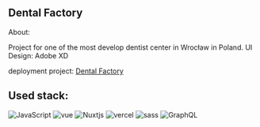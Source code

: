 ## Dental Factory

About:

Project for one of the most develop dentist center in Wrocław in Poland.
UI Design: Adobe XD

deployment project: [Dental Factory](https://www.dental-factory.pl)

## Used stack:

![JavaScript](https://img.shields.io/badge/javascript-%23323330.svg?style=for-the-badge&logo=javascript&logoColor=%23F7DF1E) 
![vue](https://img.shields.io/badge/Vue.js-35495E?style=for-the-badge&logo=vue.js&logoColor=4FC08D)
![Nuxtjs](https://img.shields.io/badge/Nuxt-002E3B?style=for-the-badge&logo=nuxtdotjs&logoColor=#00DC82)
![vercel](https://img.shields.io/badge/Vercel-000000?style=for-the-badge&logo=vercel&logoColor=white)
![sass](https://img.shields.io/badge/Sass-CC6699?style=for-the-badge&logo=sass&logoColor=white)
![GraphQL](https://img.shields.io/badge/-GraphQL-E10098?style=for-the-badge&logo=graphql&logoColor=white)
